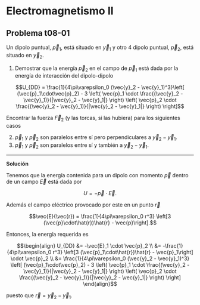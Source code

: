 # Electromagnetismo II
## Problema t08-01

Un dipolo puntual, $`\vec{p}_1`$, está situado en $`\vec{y}_1`$  y otro 4
dipolo puntual, $`\vec{p}_2`$, está situado en $`\vec{y}_2`$.

1. Demostrar que la energía $`\vec{p}_2`$ en el campo de $`\vec{p}_1`$
está dada por la energía de interacción del dipolo-dipolo

```math
U_{DD}
=
\frac{1}{4\pi\varepsilon_0 (\vec{y}_2 - \vec{y}_1)^3}\left[
(\vec{p}_1\cdot\vec{p}_2)
-
3 \left(
\vec{p}_1 \cdot \frac{(\vec{y}_2 - \vec{y}_1)}{|\vec{y}_2 - \vec{y}_1|}
\right)
\left(
\vec{p}_2 \cdot \frac{(\vec{y}_2 - \vec{y}_1)}{|\vec{y}_2 - \vec{y}_1|}
\right)
\right]
```

Encontrar la fuerza $`\vec{F}_2`$ (y las torcas, si las hubiera) para los
siguientes casos

2. $`\vec{p}_1`$ y $`\vec{p}_2`$ son paralelos entre sí pero perpendiculares
a $`\vec{y}_2 - \vec{y}_1.`$
3. $`\vec{p}_1`$ y $`\vec{p}_2`$ son paralelos entre sí y también 
a $`\vec{y}_2 - \vec{y}_1.`$

---

**Solución**

Tenemos que la energía contenida para un dipolo con momento $`\vec{p}`$
dentro de un campo $`\vec{E}`$ está dada por

```math
U = -\vec{p}\cdot\vec{E}.
```

Además el campo eléctrico provocado por este en un punto $`\vec{r}`$

```math
\vec{E}(\vec{r})
=
\frac{1}{4\pi\varepsilon_0 r^3}
\left[3 (\vec{p}\cdot\hat{r})\hat{r} - \vec{p}\right].
```

Entonces, la energía requerida es

```math
\begin{align}
U_{DD} &= -\vec{E}_1 \cdot \vec{p}_2 \\
&= -\frac{1}{4\pi\varepsilon_0 r^3}
\left[3 (\vec{p}_1\cdot\hat{r})\hat{r} - \vec{p}_1\right] \cdot \vec{p}_2 \\
&= \frac{1}{4\pi\varepsilon_0 (\vec{y}_2 - \vec{y}_1)^3}
\left[
(\vec{p}_1\cdot\vec{p}_2)
-
3 \left(
\vec{p}_1 \cdot \frac{(\vec{y}_2 - \vec{y}_1)}{|\vec{y}_2 - \vec{y}_1|}
\right)
\left(
\vec{p}_2 \cdot \frac{(\vec{y}_2 - \vec{y}_1)}{|\vec{y}_2 - \vec{y}_1|}
\right)
\right]
\end{align}
```

puesto que $`\vec{r} = \vec{y}_2 - \vec{y}_1`$.
